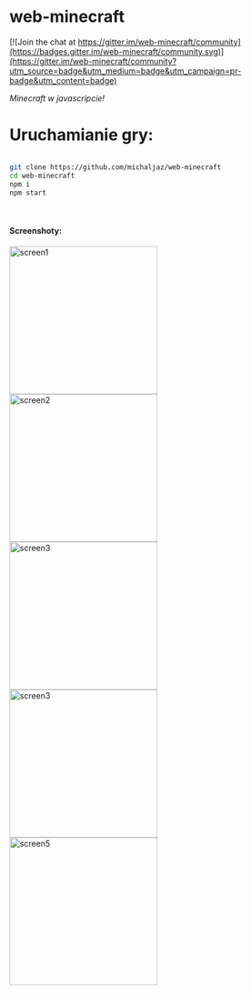 # web-minecraft

[![Join the chat at https://gitter.im/web-minecraft/community](https://badges.gitter.im/web-minecraft/community.svg)](https://gitter.im/web-minecraft/community?utm_source=badge&utm_medium=badge&utm_campaign=pr-badge&utm_content=badge)

<i>Minecraft w javascripcie!</i>

<i>
</i>
<h1>Uruchamianie gry:</h1>

```bash

git clone https://github.com/michaljaz/web-minecraft
cd web-minecraft
npm i
npm start

```
<br>
<h4>Screenshoty:</h4>

[<img src="https://i.ibb.co/kmhv1tF/screen1.png" alt="screen1" width="260">](https://i.ibb.co/kmhv1tF/screen1.png)
[<img src="https://i.ibb.co/Q9WCSXR/screen2.png" alt="screen2" width="260">](https://i.ibb.co/Q9WCSXR/screen2.png)
[<img src="https://i.ibb.co/HKwR1kK/screen3.png" alt="screen3" width="260">](https://i.ibb.co/HKwR1kK/screen3.png)
[<img src="https://i.ibb.co/9pRSqVM/Screenshot-from-2020-11-01-18-03-37.png" alt="screen3" width="260">](https://i.ibb.co/9pRSqVM/Screenshot-from-2020-11-01-18-03-37.png)
[<img src="https://i.ibb.co/CnXjfVB/screen5.png" alt="screen5" width="260">](https://i.ibb.co/CnXjfVB/screen5.png)
